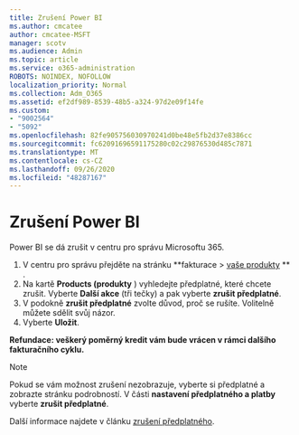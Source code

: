 ```yaml
---
title: Zrušení Power BI
ms.author: cmcatee
author: cmcatee-MSFT
manager: scotv
ms.audience: Admin
ms.topic: article
ms.service: o365-administration
ROBOTS: NOINDEX, NOFOLLOW
localization_priority: Normal
ms.collection: Adm_O365
ms.assetid: ef2df989-8539-48b5-a324-97d2e09f14fe
ms.custom:
- "9002564"
- "5092"
ms.openlocfilehash: 82fe905756030970241d0be48e5fb2d37e8386cc
ms.sourcegitcommit: fc62091696591175280c02c29876530d485c7871
ms.translationtype: MT
ms.contentlocale: cs-CZ
ms.lasthandoff: 09/26/2020
ms.locfileid: "48287167"
---
```

# <a name="cancel-power-bi"></a>Zrušení Power BI

Power BI se dá zrušit v centru pro správu Microsoftu 365.

1. V centru pro správu přejděte na stránku **fakturace > [vaše produkty](https://go.microsoft.com/fwlink/p/?linkid=842054) ** .
2. Na kartě **Products (produkty** ) vyhledejte předplatné, které chcete zrušit. Vyberte **Další akce** (tři tečky) a pak vyberte **zrušit předplatné**.
3. V podokně **zrušit předplatné** zvolte důvod, proč se rušíte. Volitelně můžete sdělit svůj názor.
4. Vyberte **Uložit**.

**Refundace: veškerý poměrný kredit vám bude vrácen v rámci dalšího fakturačního cyklu.**

> [!NOTE]
> Pokud se vám možnost zrušení nezobrazuje, vyberte si předplatné a zobrazte stránku podrobností. V části **nastavení předplatného a platby** vyberte **zrušit předplatné**.

Další informace najdete v článku [zrušení předplatného](https://docs.microsoft.com/microsoft-365/commerce/subscriptions/cancel-your-subscription).